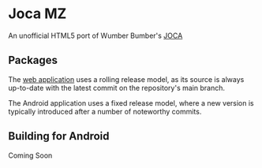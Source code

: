 # Joca MZ
An unofficial HTML5 port of Wumber Bumber's [JOCA](https://wumberbumber.itch.io/joca)

## Packages
The [web application](https://jocamz.oathpixel.cc) uses a rolling release model, as its source is always up-to-date with the latest commit on the repository's main branch.

The Android application uses a fixed release model, where a new version is typically introduced after a number of noteworthy commits.

## Building for Android
Coming Soon
